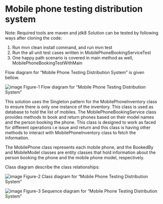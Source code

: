 # Mobile phone testing distribution system 
Note: Required tools are maven and jdk8
Solution can be tested by following ways after cloning the code:
  1.	Run mvn clean install command, and run mvn test
  2.	Run the all unit test cases written in MobilePhoneBookingServiceTest
  3.	One happy path scenario is covered in main method as well, MobilePhoneBookingTestWithMain
 
 Flow diagram for “Mobile Phone Testing Distribution System”  is given bellow.

![image](https://github.com/mohammadtahakhan/mobile-issuing-app-sol1/assets/54814747/6c113d7e-8562-4435-873b-1f5242814065)
Figure-1 Flow diagram for “Mobile Phone Testing Distribution System”

This solution uses the Singleton pattern for the MobilePhoneInventory class to ensure there is only one instance of the inventory. This class is used as database to hold the list of mobiles.
The MobilePhoneBookingService class provides methods to book and return phones based on their model names and the person booking the phone. This class is designed to work as faced for different operations i.e issue and return and this class is having other methods to interact with MobilePhoneInventory class to fetch the information.

The MobilePhone class represents each mobile phone, and the BookedBy and MobileModel classes are entity classes that hold information about the person booking the phone and the mobile phone model, respectively.

Class diagram describe the class relationships:

![image](https://github.com/mohammadtahakhan/mobile-issuing-app-sol1/assets/54814747/1334766e-6393-4523-a213-a8d8cda0f54f)
Figure-2 Class diagram for “Mobile Phone Testing Distribution System”

![image](https://github.com/mohammadtahakhan/mobile-issuing-app-sol1/assets/54814747/bca72080-fbff-4e84-b476-11690f2bc2be)
Figure-3 Sequence diagram for “Mobile Phone Testing Distribution System”
